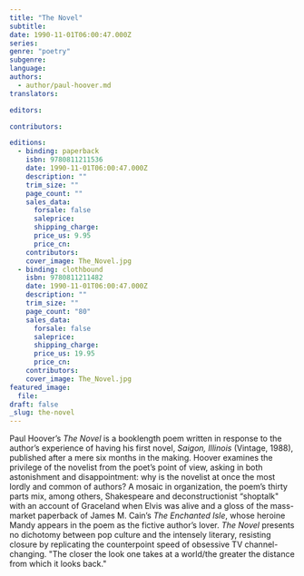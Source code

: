 ```yaml
---
title: "The Novel"
subtitle:
date: 1990-11-01T06:00:47.000Z
series:
genre: "poetry"
subgenre:
language:
authors:
  - author/paul-hoover.md
translators:

editors:

contributors:

editions:
  - binding: paperback
    isbn: 9780811211536
    date: 1990-11-01T06:00:47.000Z
    description: ""
    trim_size: ""
    page_count: ""
    sales_data:
      forsale: false
      saleprice:
      shipping_charge:
      price_us: 9.95
      price_cn:
    contributors:
    cover_image: The_Novel.jpg
  - binding: clothbound
    isbn: 9780811211482
    date: 1990-11-01T06:00:47.000Z
    description: ""
    trim_size: ""
    page_count: "80"
    sales_data:
      forsale: false
      saleprice:
      shipping_charge:
      price_us: 19.95
      price_cn:
    contributors:
    cover_image: The_Novel.jpg
featured_image:
  file:
draft: false
_slug: the-novel
---
```


Paul Hoover’s _The Novel_ is a booklength poem written in response to the author’s experience of having his first novel, _Saigon, Illinois_ (Vintage, 1988), published after a mere six months in the making. Hoover examines the privilege of the novelist from the poet’s point of view, asking in both astonishment and disappointment: why is the novelist at once the most lordly and common of authors? A mosaic in organization, the poem’s thirty parts mix, among others, Shakespeare and deconstructionist “shoptalk" with an account of Graceland when Elvis was alive and a gloss of the mass-market paperback of James M. Cain’s _The Enchanted Isle_, whose heroine Mandy appears in the poem as the fictive author’s lover. _The Novel_ presents no dichotomy between pop culture and the intensely literary, resisting closure by replicating the counterpoint speed of obsessive TV channel-changing. "The closer the look one takes at a world/the greater the distance from which it looks back."

